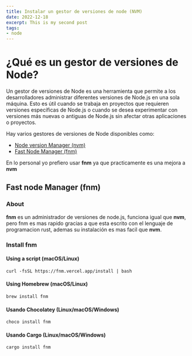 ```yaml
---
title: Instalar un gestor de versiones de node (NVM)
date: 2022-12-18
excerpt: This is my second post
tags: 
- node
---
```


# ¿Qué es un gestor de versiones de Node?

Un gestor de versiones de Node es una herramienta que permite a los desarrolladores administrar diferentes versiones de Node.js en una sola máquina. Esto es útil cuando se trabaja en proyectos que requieren versiones específicas de Node.js o cuando se desea experimentar con versiones más nuevas o antiguas de Node.js sin afectar otras aplicaciones o proyectos.

Hay varios gestores de versiones de Node disponibles como: 


- [Node version Manager (nvm)](https://github.com/nvm-sh/nvm) 
- [Fast Node Manager (fnm)](#https://github.com/Schniz/fnm)

En lo personal yo prefiero usar **fnm** ya que practicamente es una mejora a **nvm**

## Fast node Manager (fnm)

### About

**fnm** es un administrador de versiones de node.js, funciona igual que **nvm**, pero fnm es mas rapido gracias a que esta escrito con el lenguaje de programacion rust, ademas su instalación es mas facil que **nvm**.

### Install fnm

#### Using a script (macOS/Linux)

```
curl -fsSL https://fnm.vercel.app/install | bash
```

#### Using Homebrew (macOS/Linux)

```
brew install fnm
```

#### Usando Chocolatey (Linux/macOS/Windows)

``` 
choco install fnm
```

#### Usando Cargo (Linux/macOS/Windows)

```
cargo install fnm
```
